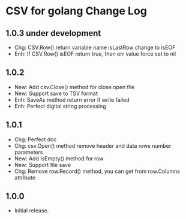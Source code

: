 CSV for golang Change Log
=================================

## 1.0.3 under development

- Chg: CSV.Row() return variable name isLastRow change to isEOF
- Enh: If CSV.Row() isEOF return true, then err value force set to nil

## 1.0.2

- New: Add csv.Close() method for close open file
- New: Support save to TSV format
- Enh: SaveAs method return error if write failed
- Enh: Perfect digital string processing

## 1.0.1

- Chg: Perfect doc
- Chg: csv.Open() method remove header and data rows number parameters
- New: Add IsEmpty() method for row
- New: Support file save
- Chg: Remove row.Record() method, you can get from row.Columns attribute

## 1.0.0

- Initial release.